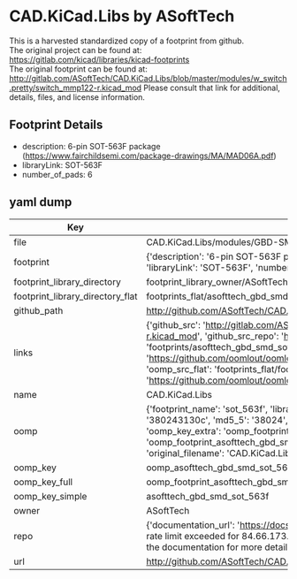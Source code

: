# CAD.KiCad.Libs by ASoftTech  
This is a harvested standardized copy of a footprint from github.  
The original project can be found at:  
https://gitlab.com/kicad/libraries/kicad-footprints  
The original footprint can be found at:
http://gitlab.com/ASoftTech/CAD.KiCad.Libs/blob/master/modules/w_switch.pretty/switch_mmp122-r.kicad_mod
Please consult that link for additional, details, files, and license information.  
## Footprint Details
* description: 6-pin SOT-563F package (https://www.fairchildsemi.com/package-drawings/MA/MAD06A.pdf)  
* libraryLink: SOT-563F  
* number_of_pads: 6  
## yaml dump  
| Key | Value |  
| --- | --- |  
| file | CAD.KiCad.Libs/modules/GBD-SMD.pretty/SOT-563F.kicad_mod |  
| footprint | {'description': '6-pin SOT-563F package (https://www.fairchildsemi.com/package-drawings/MA/MAD06A.pdf)', 'libraryLink': 'SOT-563F', 'number_of_pads': 6} |  
| footprint_library_directory | footprint_library_owner/ASoftTech_CAD.KiCad.Libs |  
| footprint_library_directory_flat | footprints_flat/asofttech_gbd_smd_sot_563f/working |  
| github_path | http://github.com/ASoftTech/CAD.KiCad.Libs/blob/master/modules/GBD-SMD.pretty/SOT-563F.kicad_mod |  
| links | {'github_src': 'http://gitlab.com/ASoftTech/CAD.KiCad.Libs/blob/master/modules/w_switch.pretty/switch_mmp122-r.kicad_mod', 'github_src_repo': 'https://gitlab.com/kicad/libraries/kicad-footprints', 'oomp_bot': 'footprints/asofttech_gbd_smd_sot_563f/working', 'oomp_bot_github': 'https://github.com/oomlout/oomlout_oomp_footprint_bot/tree/main/footprints/asofttech_gbd_smd_sot_563f/working', 'oomp_src_flat': 'footprints_flat/footprints_flat/asofttech_gbd_smd_sot_563f/working', 'oomp_src_flat_github': 'https://github.com/oomlout/oomlout_oomp_footprint_src/tree/main/footprints_flat/asofttech_gbd_smd_sot_563f/working'} |  
| name | CAD.KiCad.Libs |  
| oomp | {'footprint_name': 'sot_563f', 'library_name': 'gbd_smd', 'md5': '380243130cac1593d92c827061fde935', 'md5_10': '380243130c', 'md5_5': '38024', 'md5_6': '380243', 'oomp_key': 'oomp_asofttech_gbd_smd_sot_563f', 'oomp_key_extra': 'oomp_footprint_asofttech_gbd_smd_sot_563f', 'oomp_key_full': 'oomp_footprint_asofttech_gbd_smd_sot_563f_380243', 'oomp_key_simple': 'asofttech_gbd_smd_sot_563f', 'original_filename': 'CAD.KiCad.Libs/modules/GBD-SMD.pretty/SOT-563F.kicad_mod', 'owner_name': 'asofttech'} |  
| oomp_key | oomp_asofttech_gbd_smd_sot_563f |  
| oomp_key_full | oomp_footprint_asofttech_gbd_smd_sot_563f |  
| oomp_key_simple | asofttech_gbd_smd_sot_563f |  
| owner | ASoftTech |  
| repo | {'documentation_url': 'https://docs.github.com/rest/overview/resources-in-the-rest-api#rate-limiting', 'message': "API rate limit exceeded for 84.66.173.59. (But here's the good news: Authenticated requests get a higher rate limit. Check out the documentation for more details.)"} |  
| url | http://github.com/ASoftTech/CAD.KiCad.Libs |  

